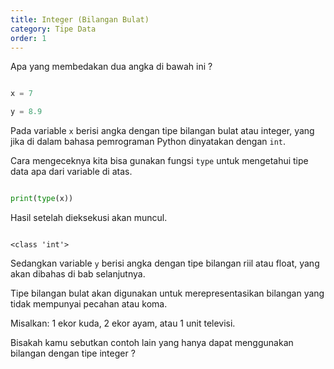 ```yaml
---
title: Integer (Bilangan Bulat)
category: Tipe Data
order: 1
---
```



Apa yang membedakan dua angka di bawah ini ?

```python

x = 7

y = 8.9 


```

Pada variable `x` berisi angka dengan tipe bilangan bulat atau integer, yang jika di dalam bahasa pemrograman Python dinyatakan dengan `int`.


Cara mengeceknya kita bisa gunakan fungsi `type` untuk mengetahui tipe data apa dari variable di atas.

```python

print(type(x))

```

Hasil setelah dieksekusi akan muncul.
```

<class 'int'>

```

Sedangkan variable `y` berisi angka dengan tipe bilangan riil atau float, yang akan dibahas di bab selanjutnya.



Tipe bilangan bulat akan digunakan untuk merepresentasikan bilangan yang tidak mempunyai pecahan atau koma.

Misalkan: 1 ekor kuda, 2 ekor ayam, atau 1 unit televisi.


Bisakah kamu sebutkan contoh lain yang hanya dapat menggunakan bilangan dengan tipe integer ?